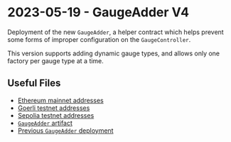 # 2023-05-19 - GaugeAdder V4

Deployment of the new `GaugeAdder`, a helper contract which helps prevent some forms of improper configuration on the `GaugeController`.

This version supports adding dynamic gauge types, and allows only one factory per gauge type at a time.

## Useful Files

- [Ethereum mainnet addresses](./output/mainnet.json)
- [Goerli testnet addresses](./output/goerli.json)
- [Sepolia testnet addresses](./output/sepolia.json)
- [`GaugeAdder` artifact](./artifact/GaugeAdder.json)
- [Previous `GaugeAdder` deployment](../deprecated/20230109-gauge-adder-v3)
